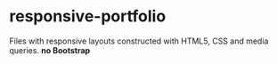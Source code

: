 # responsive-portfolio
Files with responsive layouts constructed with HTML5, CSS and media queries. **no Bootstrap**
